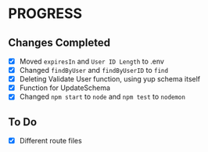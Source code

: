 # PROGRESS

## Changes Completed


- [x] Moved `expiresIn` and `User ID Length` to .env
- [x] Changed `findByUser` and `findByUserID` to `find`
- [x] Deleting Validate User function, using yup schema itself
- [x] Function for UpdateSchema
- [x] Changed `npm start` to `node` and `npm test` to `nodemon`

## To Do

- [x] Different route files
